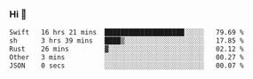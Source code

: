 ### Hi 👋

<!--START_SECTION:waka-->

```txt
Swift   16 hrs 21 mins  ████████████████████░░░░░   79.69 %
sh      3 hrs 39 mins   ████▒░░░░░░░░░░░░░░░░░░░░   17.85 %
Rust    26 mins         ▓░░░░░░░░░░░░░░░░░░░░░░░░   02.12 %
Other   3 mins          ░░░░░░░░░░░░░░░░░░░░░░░░░   00.27 %
JSON    0 secs          ░░░░░░░░░░░░░░░░░░░░░░░░░   00.07 %
```

<!--END_SECTION:waka-->
